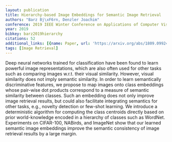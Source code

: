 ```yaml
---
layout: publication
title: Hierarchy-based Image Embeddings for Semantic Image Retrieval
authors: "Barz Bj\xF6rn, Denzler Joachim"
conference: 2019 IEEE Winter Conference on Applications of Computer Vision (WACV)
year: 2019
bibkey: barz2019hierarchy
citations: 52
additional_links: [{name: Paper, url: 'https://arxiv.org/abs/1809.09924'}]
tags: [Image Retrieval]
---
```

Deep neural networks trained for classification have been found to learn
powerful image representations, which are also often used for other tasks such
as comparing images w.r.t. their visual similarity. However, visual similarity
does not imply semantic similarity. In order to learn semantically
discriminative features, we propose to map images onto class embeddings whose
pair-wise dot products correspond to a measure of semantic similarity between
classes. Such an embedding does not only improve image retrieval results, but
could also facilitate integrating semantics for other tasks, e.g., novelty
detection or few-shot learning. We introduce a deterministic algorithm for
computing the class centroids directly based on prior world-knowledge encoded
in a hierarchy of classes such as WordNet. Experiments on CIFAR-100, NABirds,
and ImageNet show that our learned semantic image embeddings improve the
semantic consistency of image retrieval results by a large margin.